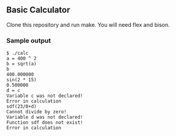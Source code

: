 ## Basic Calculator

Clone this repository and run make. You will need flex and bison.

### Sample output

```
$ ./calc
a = 400 ^ 2
b = sqrt(a)
b
400.000000
sin(2 * 15)
0.500000
d = c
Variable c was not declared!
Error in calculation
sdf(23/0+d)
Cannot divide by zero!
Variable d was not declared!
Function sdf does not exist!
Error in calculation
```

